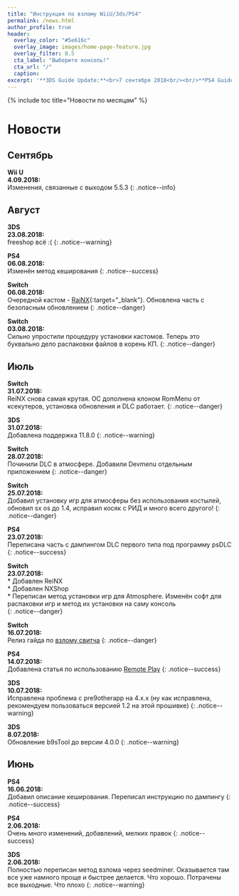 ```yaml
---
title: "Инструкция по взлому WiiU/3ds/PS4"
permalink: /news.html
author_profile: true
header:
  overlay_color: "#5e616c"
  overlay_image: images/home-page-feature.jpg
  overlay_filter: 0.5
  cta_label: "Выберите консоль!"
  cta_url: "/"
  caption:
excerpt: '**3DS Guide Update:**<br>7 сентября 2018<br/><br/>**PS4 Guide Update:**<br>1 сентября 2018<br/><br/>**Switch Guide Update:**<br>2 сентября 2018<br/><br/>**Wii U Guide Update:**<br>9 сентября 2018<br/><br/>**DSi Guide Update:**<br>7 сентября 2018'
---
```


{% include toc title="Новости по месяцам" %}

# Новости

## Сентябрь
**Wii U**<br>**4.09.2018:**<br>Изменения, связанные с выходом 5.5.3
{: .notice--info}


## Август
**3DS**<br>**23.08.2018:**<br>freeshop всё :(
{: .notice--warning}

**PS4**<br>**06.08.2018:**<br>Изменён метод кеширования 
{: .notice--success}

**Switch**<br>**06.08.2018:**<br>Очередной кастом - [RajNX](http://switch.customfw.xyz/rajnx){:target="_blank"}. Обновлена часть с безопасным обновлением
{: .notice--danger}

**Switch**<br>**03.08.2018:**<br>Сильно упростили процедуру установки кастомов. Теперь это буквально дело распаковки файлов в корень КП.
{: .notice--danger}

## Июль

**Switch**<br>**31.07.2018:**<br>ReiNX снова самая крутая. ОС дополнена клоном RomMenu от ксекутеров, установка обновления и DLC работает. 
{: .notice--danger}

**3DS**<br>**31.07.2018:**<br>Добавлена поддержка 11.8.0
{: .notice--warning}

**Switch**<br>**28.07.2018:**<br>Починили DLC в атмосфере. Добавили Devmenu отдельным приложением 
{: .notice--danger}

**Switch**<br>**25.07.2018:**<br>Добавил установку игр для атмосферы без использования костылей, обновил sx os до 1.4, исправил косяк с РИД и много всего другого!
{: .notice--danger}

**PS4**<br>**23.07.2018:**<br>Переписана часть с дампингом DLC первого типа под программу psDLC
{: .notice--success}

**Switch**<br>**23.07.2018:**          
	* Добавлен ReiNX           
	* Добавлен NXShop                 
	* Переписан метод установки игр для Atmosphere. Изменён софт для распаковки игр и метод их установки на саму консоль                
{: .notice--danger}

**Switch**<br>**16.07.2018:**<br>Релиз гайда по [взлому свитча](http://switch.customfw.xyz)
{: .notice--danger}

**PS4**<br>**14.07.2018:**<br>Добавлена статья по использованию [Remote Play](http://ps4.customfw.xyz/remote-play)
{: .notice--success}

**3DS**<br>**10.07.2018:**<br>Исправлена проблема с pre9otherapp на 4.x.x (ну как исправлена, рекомендуем пользоваться версией 1.2 на этой прошивке)
{: .notice--warning}

**3DS**<br>**8.07.2018:**<br>Обновление b9sTool до версии 4.0.0
{: .notice--warning}

## Июнь

**PS4**<br>**16.06.2018:**<br>Добавил описание кеширования. Переписал инструкцию по дампингу
{: .notice--success}

**PS4**<br>**2.06.2018:**<br>Очень много изменений, добавлений, мелких правок
{: .notice--success}

**3DS**<br>**2.06.2018:**<br>Полностью переписан метод взлома через seedminer. Оказывается там все уже намного проще и быстрее делается. Что хорошо. Потрачены все выходные. Что плохо
{: .notice--warning}